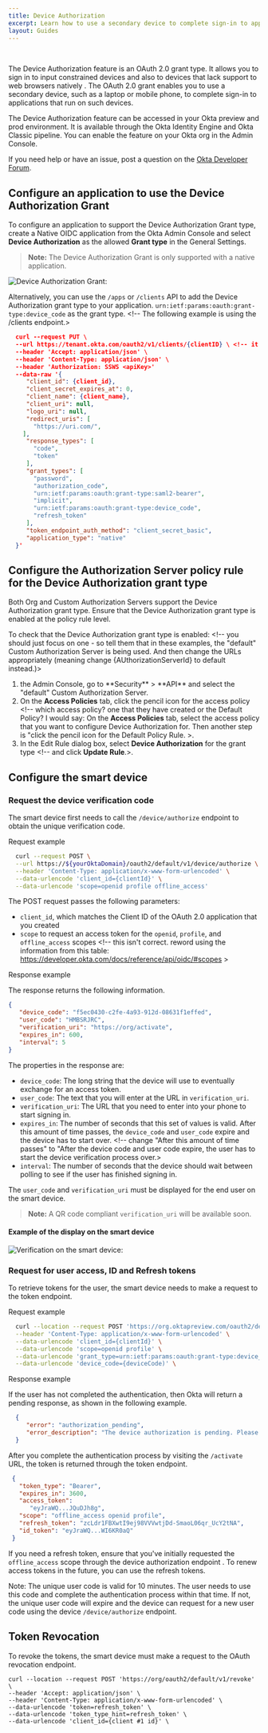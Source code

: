 ```yaml
---
title: Device Authorization
excerpt: Learn how to use a secondary device to complete sign-in to applications
layout: Guides
---
```


<ApiLifecycle access="ea" /><br>

The Device Authorization feature is an OAuth 2.0 grant type. It allows you <!-- allows users --> to sign in to input constrained devices and also to devices that lack support to web browsers natively <!-- how about saying....and also to devices with no browser rather than "that lack support to web browsers natively". Also, give an example, like smart TVs, digital picture frames, and printers-->. The OAuth 2.0 grant <!-- be sure to just call this what it is and be specific - it's the Device Authorization grant type (which IS an OAuth 2.0 grant type, but it is specifically called the Device Authorization grant type) --> enables you to use a secondary device, such as a laptop or mobile phone, to complete sign-in to applications that run on such devices.

The Device Authorization feature can be accessed in your Okta preview and prod environment. <!-- don't need to say this - the EA flag and the announcement in the release notes is where that type of info goes --> It is available through the Okta Identity Engine and Okta Classic pipeline. You can enable the feature on your Okta org in the Admin Console. <!-- The Device Authorization feature is available for both Okta Classic and Okta Identity Engine orgs. You can enable this feature yourself in your org. Tell them how to do that here with a few bulleted steps. Hint: info is also in the Native SSO guide.... -->

<!-- are you doing nutritional facts for this guide? If not, then you need to include this section:

This guide assumes that you:

- Have an Okta Developer Edition organization. Don't have one? [Create one for free](https://developer.okta.com/signup).
- Have enabled the Device Authorization feature for your org.-->

<!-- need a section that defines what they're going to do - because it's a lot:

To use the Device Authorization Grant, you need to:

* Configure an application to use the Device Authorization Grant
* Configure the Authorization Server policy rule for the Device Authorization grant type
* Configure the smart device
-->


If you need help or have an issue, post a question on the [Okta Developer Forum](https://devforum.okta.com).

## Configure an application to use the Device Authorization Grant

To configure an application to support the Device Authorization Grant type, create a Native OIDC application from the Okta Admin Console and select **Device Authorization** as the allowed **Grant type** in the General Settings. <!-- we need the actual step by step content here-->

> **Note:** The Device Authorization Grant is only supported <!--for use --> with a native application.

![Device Authorization Grant:](/img/device-auth-grant1.png "Displays the Device Authorization as the Grant Type in the General Settings for a Native OIDC application")
<!-- is this a difficult to find area? Otherwise, we don't typically insert images of basic, easy to find items. I suggest that you remove it -->
Alternatively, you can use the `/apps` or `/clients` API to add the Device Authorization grant type to your application. <!-- To do this, update your client and include--> `urn:ietf:params:oauth:grant-type:device_code` as the grant type. <!-- The following example is using the /clients endpoint.>

<!-- Example request-->

```json
  curl --request PUT \
  --url https://tenant.okta.com/oauth2/v1/clients/{clientID} \ <!-- it's not "tenant.okta.com" - use the "yourOktadomain" variable that we use in our examples-->
  --header 'Accept: application/json' \
  --header 'Content-Type: application/json' \
  --header 'Authorization: SSWS <apiKey>'
  --data-raw '{
     "client_id": {client_id},
     "client_secret_expires_at": 0,
     "client_name": {client_name},
     "client_uri": null,
     "logo_uri": null,
     "redirect_uris": [
       "https://uri.com/",
    ],
     "response_types": [
       "code",
       "token"
     ],
     "grant_types": [
       "password",
       "authorization_code",
       "urn:ietf:params:oauth:grant-type:saml2-bearer",
       "implicit",
       "urn:ietf:params:oauth:grant-type:device_code",
       "refresh_token"
     ],
     "token_endpoint_auth_method": "client_secret_basic", 
     "application_type": "native"
  }'
```
<!-- I think that "token_endpoint_auth_method" should be "none" above. The app that I created in the UI and then went to test in Postman to do an update had "none" as the "token_endpoint_auth_method" verify with Lars-->

## Configure the Authorization Server policy rule for the Device Authorization grant type

Both Org and Custom Authorization Servers support the Device Authorization grant type. Ensure that the Device Authorization grant type is enabled at the policy rule level.

To check that the Device Authorization grant type is enabled: <!-- you should just focus on one - so tell them that in these examples, the "default" Custom Authorization Server is being used. And then change the URLs appropriately (meaning change {AUthorizationServerId} to default instead.)>

1. <!--In the left navigation pane of--> the Admin Console, go to **Security** > **API** and select the "default" Custom Authorization Server.
1. On the **Access Policies** tab, click the pencil icon for the access policy <!-- which access policy? one that they have created or the Default Policy? I would say: On the **Access Policies** tab, select the access policy that you want to configure Device Authorization for. Then another step is "click the pencil icon for the Default Policy Rule. >.
1. In the Edit Rule dialog box, select **Device Authorization** for the grant type <!-- and click **Update Rule**.>.

<!-- remove this content - let's just focus on using the UI to config, since they can (unlike NativeSSO)

You can also use the following API requests to update the access policy rule to support the Device Authorization grant type.

##### Request to get the current access policy rule

```
curl --request GET \
--url https://${yourOktaDomain}/api/v1/authorizationServers/{AuthorizationServerId}/policies/{policyId}/rules/{ruleId} \
--header 'Content-Type: application/json' \
--header 'Accept: application/json' \
--header 'Authorization: SSWS <apiKey>'
```

See [Get all policy rules](/docs/reference/api/authorization-servers/#get-all-policy-rules) for a description of the request parameters.

##### Request to put the token exchange into the allowed grant types

```
curl --request PUT \
--url https://${yourOktaDomain}/api/v1/authorizationServers/<targetAuthorizationServerId>/policies/{policyId}/rules/{ruleId} \
--header 'Content-Type: application/json' \
--header 'Accept: application/json' \
--header 'Authorization: SSWS <apiKey>' \
--data-raw '{
	"id": "0pr3erdfwAnLPICrw0g4",
	"status": "ACTIVE",
	"name": "allow token exchange",
	"priority": 1,
	"created": "2021-04-14T17:47:42.000Z",
	"lastUpdated": "2021-04-14T17:47:42.000Z",
	"system": false,
	"conditions": {
    	"people": {
        	"users": {
            	"include": [],
            	"exclude": []
        	},
        	"groups": {
            	"include": [
                	"EVERYONE"
            	],
            	"exclude": []
        	}
    	},
    	"grantTypes": {
        	"include": [
            	"implicit",
            	"password",
            	"authorization_code",
             "urn:ietf:params:oauth:grant-type:device_code"
        	]
    	},
    	"scopes": {
        	"include": [
            	"*"
        	]
    	}
	},
	"actions": {
    	"token": {
        	"accessTokenLifetimeMinutes": 60,
        	"refreshTokenLifetimeMinutes": 0,
        	"refreshTokenWindowMinutes": 10080
    	}
	},
	"type": "RESOURCE_ACCESS"
}'
```
end of removal of content -->

## Configure the smart device

### Request the device verification code

The smart device first needs to call the `/device/authorize` endpoint to obtain the unique verification code.

Request example

```bash
  curl --request POST \
  --url https://${yourOktaDomain}/oauth2/default/v1/device/authorize \
  --header 'Content-Type: application/x-www-form-urlencoded' \
  --data-urlencode 'client_id={clientId}' \
  --data-urlencode 'scope=openid profile offline_access'
```

The POST request passes the following parameters:

* `client_id`, which matches the Client ID of the OAuth 2.0 application that you created
* `scope` to request an access token for the `openid`, `profile`, and `offline_access` scopes <!-- this isn't correct. reword using the information from this table: https://developer.okta.com/docs/reference/api/oidc/#scopes >

Response example

The response returns the following information. <!-- this sentence is really not needed.-->

```json
{
   "device_code": "f5ec0430-c2fe-4a93-912d-08631f1effed",
   "user_code": "HMBSRJRC",
   "verification_uri": "https://org/activate",
   "expires_in": 600,
   "interval": 5
}
```

<!-- we don't use "org" in URLs foor Okta orgs (in the example above) - we use what? :)-->

The properties in the response are:

<!-- future tense - avoid it -->

* `device_code`: The long string that the device will use to eventually exchange for an access token. <!-- take out evenutally - ambiguous -->
* `user_code`: The text that you will enter at the URL in `verification_uri`. <!-- at URL listed as the value foor `verification_uri` -->
* `verification_uri`: The URL that you need to enter into your phone to start signing in. <!-- the user - we are are talking to the developer here, so it's their user that is performing these actions, not the developer. The developer is configuring this for their users.-->
* `expires_in`: The number of seconds that this set of values is valid. After this amount of time passes, the `device_code` and `user_code` expire and the device has to start over. <!-- change "After this amount of time passes" to "After the device code and user code expire, the user has to start the device verification process over.>
* `interval`: The number of seconds that the device should wait between polling to see if the user has finished signing in.

The `user_code` and `verification_uri` must be displayed for the end user on the smart device. <!-- must appear on the smart device for the user, not must be displayed -->

> **Note:** A QR code compliant `verification_uri` will be available soon. <!-- is coming soon - avoid future tense-->

#### Example of the display on the smart device

![Verification on the smart device:](/img/device-auth-grant2.png "Displays the verification code on the smart device for the end user")

<!-- redo with the new alt text format, please-->

### Request for user access, ID and Refresh tokens <!-- serial comma and lower case r-->

To retrieve tokens for the user, the smart device needs to make a request to the token endpoint. <!-- correctly format the word token -->

Request example

<!-- you need to tell the dev that they need to use the device_code value from the device verification response here. probably in a list below the example that talks about the parameters being sent in the request that seems to be missing...hmmmmmm you can just talk about the grant_type and device_code parameters...it's over kill to keep talking about the client id and scope.....-->

```bash
  curl --location --request POST 'https://org.oktapreview.com/oauth2/default/v1/token' \
  --header 'Content-Type: application/x-www-form-urlencoded' \
  --data-urlencode 'client_id={clientId}' \
  --data-urlencode 'scope=openid profile' \
  --data-urlencode 'grant_type=urn:ietf:params:oauth:grant-type:device_code' \
  --data-urlencode 'device_code={deviceCode)' \
```

Response example

If the user has not completed the authentication, then Okta will return a pending response, as shown in the following example. <!-- reword not using future tense and using conversational tone - Hint: a contraction is needed, also you don't need to say "as shown in the following example" -->

```json
  {
     "error": "authorization_pending",
     "error_description": "The device authorization is pending. Please try again later."
  }
```

After you complete the authentication process by visiting the `/activate` URL, the token is returned through the token endpoint.

<!-- couple things:

- the token is returned in the response from the token endpoint.
- format the word token properly
- after THE USER COMPLETES - not YOU
- they visit the activate url and follow the instructions on their device to get an activation code
- I've been adding "json" and "bash" to your examples throughout my reviews. Just an FYI - it tells vuepress to highlight the code with colors-->

```json
 {
   "token_type": "Bearer",
   "expires_in": 3600,
   "access_token":
      "eyJraWQ...JQuDJh8g",
   "scope": "offline_access openid profile",
   "refresh_token": "zcLdr1FBXwtI9ej98VVVwtjDd-SmaoL06qr_UcY2tNA",
   "id_token": "eyJraWQ...WI6KR0aQ"
 }
```

If you need a refresh token, ensure that you've initially requested the `offline_access` scope through the device authorization endpoint <!-- `/device/authorize` endpoint-->. To renew access tokens in the future, you can use the refresh tokens. <!-- you can use the refresh token-->

Note: The unique user code is valid for 10 minutes. The user needs to use this code and complete the authentication process within that time. If not, the unique user code will expire and the device can request for a new user code using the device `/device/authorize` endpoint.

<!-- wrong formatting for the note above
-no future tense
-"the device can request a new user code using the `/device/authorize` endpoint -->

## Token Revocation <!-- Revoke the token -->

To revoke the tokens, the smart device must make a request to the OAuth revocation endpoint. <!-- to the `/revoke` endpoint-->

<!-- this needs to be: ```bash and indent the code two spaces - not flush left like it is-->

```
curl --location --request POST 'https://org/oauth2/default/v1/revoke' \
--header 'Accept: application/json' \
--header 'Content-Type: application/x-www-form-urlencoded' \
--data-urlencode 'token=refresh_token' \
--data-urlencode 'token_type_hint=refresh_token' \
--data-urlencode 'client_id={client #1 id}' \
```
<!-- in the example request above - for client id - was there more than one client in this use case???-->
